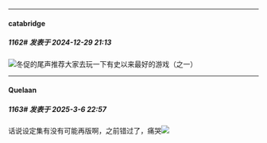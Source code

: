 ﻿
*****

####  catabridge  
##### 1162#       发表于 2024-12-29 21:13

<img src="https://static.saraba1st.com/image/smiley/animal2017/029.png" referrerpolicy="no-referrer">冬促的尾声推荐大家去玩一下有史以来最好的游戏（之一）

*****

####  Quelaan  
##### 1163#       发表于 2025-3-6 22:57

话说设定集有没有可能再版啊，之前错过了，痛哭<img src="https://static.saraba1st.com/image/smiley/face2017/138.png" referrerpolicy="no-referrer">

